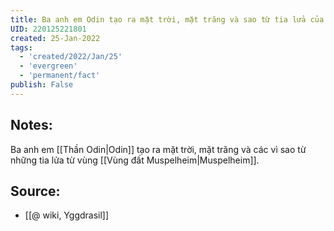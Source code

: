 ```yaml
---
title: Ba anh em Odin tạo ra mặt trời, mặt trăng và sao từ tia lửa của Muspelheim
UID: 220125221801
created: 25-Jan-2022
tags:
  - 'created/2022/Jan/25'
  - 'evergreen'
  - 'permanent/fact'
publish: False
---
```

## Notes:
 Ba anh em [[Thần Odin|Odin]] tạo ra mặt trời, mặt trăng và các vì sao từ những tia lửa từ vùng [[Vùng đất Muspelheim|Muspelheim]].

## Source:
- [[@ wiki, Yggdrasil]]


